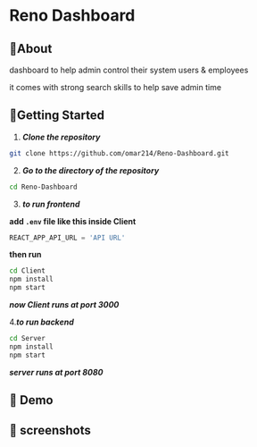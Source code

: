 # Reno Dashboard

## 🚩About<a name = "about"></a>

dashboard to help admin control their system users & employees

it comes with strong search skills to help save admin time

## 🏁Getting Started <a name = "start"></a>

1. **_Clone the repository_**

```bash
git clone https://github.com/omar214/Reno-Dashboard.git
```

2. **_Go to the directory of the repository_**

```bash
cd Reno-Dashboard
```

3. **_to run frontend_**

**add `.env` file like this inside Client**

```py
REACT_APP_API_URL = 'API URL'

```

**then run**

```bash
cd Client
npm install
npm start
```

**_now Client runs at port 3000_**

4.**_to run backend_**

```bash
cd Server
npm install
npm start
```

**_server runs at port 8080_**

## 🎥 Demo<a name = "demo"></a>

<div name = "demo" align="center" width=1189>
</div>

## 🎥 screenshots<a name = "screenshots"></a>
